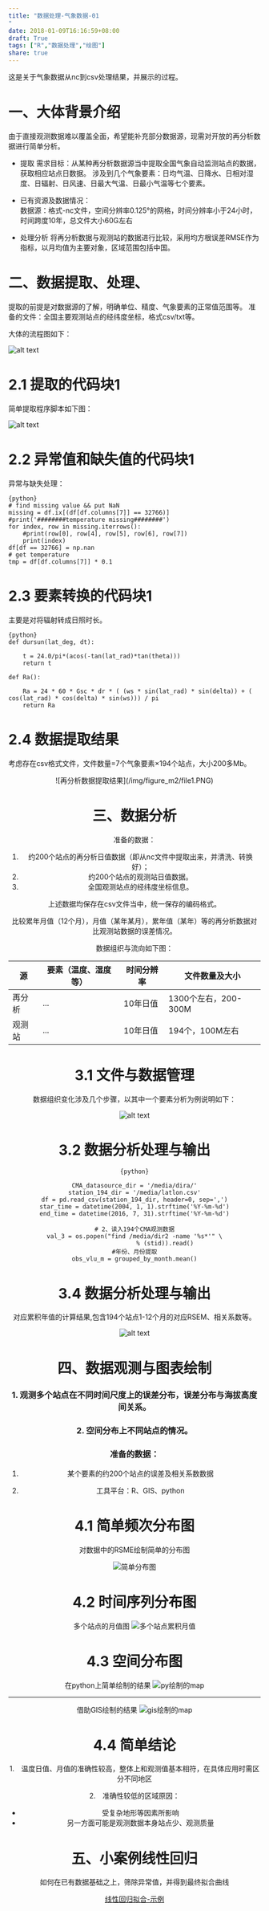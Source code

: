 ```yaml
---
title: "数据处理-气象数据-01
"
date: 2018-01-09T16:16:59+08:00
draft: True
tags: ["R","数据处理","绘图"]
share: true
---
```

这是关于气象数据从nc到csv处理结果，并展示的过程。

<!--more-->



一、大体背景介绍
========================================================
由于直接观测数据难以覆盖全面，希望能补充部分数据源，现需对开放的再分析数据进行简单分析。
- 提取
需求目标：从某种再分析数据源当中提取全国气象自动监测站点的数据，获取相应站点日数据。
涉及到几个气象要素：日均气温、日降水、日相对湿度、日辐射、日风速、日最大气温、日最小气温等七个要素。

- 已有资源及数据情况：  
数据源：格式-nc文件，空间分辨率0.125°的网格，时间分辨率小于24小时，时间跨度10年，总文件大小60G左右

- 处理分析
将再分析数据与观测站的数据进行比较，采用均方根误差RMSE作为指标，以月均值为主要对象，区域范围包括中国。

二、数据提取、处理、
========================================================
提取的前提是对数据源的了解，明确单位、精度、气象要素的正常值范围等。
准备的文件：全国主要观测站点的经纬度坐标，格式csv/txt等。

大体的流程图如下：

![alt text](/img/figure_m2/flow1.png)


2.1 提取的代码块1
========================================================
简单提取程序脚本如下图：

![alt text](/img/figure_m2/py1.PNG)


2.2 异常值和缺失值的代码块1
========================================================
异常与缺失处理：


```
{python}
# find missing value && put NaN
missing = df.ix[(df[df.columns[7]] == 32766)]
#print('########temperature missing########')
for index, row in missing.iterrows():
    #print(row[0], row[4], row[5], row[6], row[7])
    print(index)
df[df == 32766] = np.nan
# get temperature
tmp = df[df.columns[7]] * 0.1
```


2.3 要素转换的代码块1
========================================================
主要是对将辐射转成日照时长。

```
{python}
def dursun(lat_deg, dt):
    
    t = 24.0/pi*(acos(-tan(lat_rad)*tan(theta)))
    return t

def Ra():

    Ra = 24 * 60 * Gsc * dr * ( (ws * sin(lat_rad) * sin(delta)) + ( cos(lat_rad) * cos(delta) * sin(ws))) / pi
    return Ra

```
2.4 数据提取结果
========================================================
考虑存在csv格式文件，文件数量=7个气象要素×194个站点，大小200多Mb。

<center> ![再分析数据提取结果](/img/figure_m2/file1.PNG)

三、数据分析
========================================================
准备的数据：  
1. 约200个站点的再分析日值数据（即从nc文件中提取出来，并清洗、转换好）；  
2. 约200个站点的观测站日值数据。  
3. 全国观测站点的经纬度坐标信息。  

上述数据均保存在csv文件当中，统一保存的编码格式。  

比较累年月值（12个月），月值（某年某月），累年值（某年）等的再分析数据对比观测站数据的误差情况。  

数据组织与流向如下图：


|源  | 要素（温度、湿度等）|时间分辨率  | 文件数量及大小|
|------------- | -------------|------------- | -------------|
|再分析  | ... |10年日值  | 1300个左右，200-300M |
|观测站  | ... |10年日值  | 194个，100M左右 |

3.1 文件与数据管理
========================================================
数据组织变化涉及几个步骤，以其中一个要素分析为例说明如下：

![alt text](/img/figure_m2/file_struction.png)



3.2 数据分析处理与输出
========================================================


```
{python}

CMA_datasource_dir = '/media/dira/'
station_194_dir = '/media/latlon.csv'
df = pd.read_csv(station_194_dir, header=0, sep=',')
star_time = datetime(2004, 1, 1).strftime('%Y-%m-%d')
end_time = datetime(2016, 7, 31).strftime('%Y-%m-%d')

# 2、读入194个CMA观测数据
val_3 = os.popen("find /media/dir2 -name '%s*'" \
                 % (stid)).read()
#年份、月份提取
obs_vlu_m = grouped_by_month.mean()
```

3.4 数据分析处理与输出
========================================================
对应累积年值的计算结果,包含194个站点1-12个月的对应RSEM、相关系数等。

![alt text](/img/figure_m2/file3.PNG)



四、数据观测与图表绘制
========================================================

### 1. 观测多个站点在不同时间尺度上的误差分布，误差分布与海拔高度间关系。
### 2. 空间分布上不同站点的情况。

### **准备的数据：**  

1. 某个要素的约200个站点的误差及相关系数数据  

2. 工具平台：R、GIS、python  


4.1 简单频次分布图
========================================================
对数据中的RSME绘制简单的分布图

![简单分布图](/img/figure_m2/Daily_h.png)





4.2 时间序列分布图
========================================================

多个站点的月值图
![多个站点累积月值](/img/figure_m2/month_help_value.png)


4.3 空间分布图
=====================
在python上简单绘制的结果
![py绘制的map](/img/figure_m2/map_py.png)
***
借助GIS绘制的结果
![gis绘制的map](/img/figure_m2/map_gis.png)

4.4 简单结论
=======================================================


 1.　温度日值、月值的准确性较高，整体上和观测值基本相符，在具体应用时需区分不同地区  

 2.　准确性较低的区域原因：
  +  受复杂地形等因素所影响
  +  另一方面可能是观测数据本身站点少、观测质量

五、小案例线性回归
========================================================
如何在已有数据基础之上，筛除异常值，并得到最终拟合曲线

[线性回归拟合-示例](/img/guides/guide_x/for_404.html)


